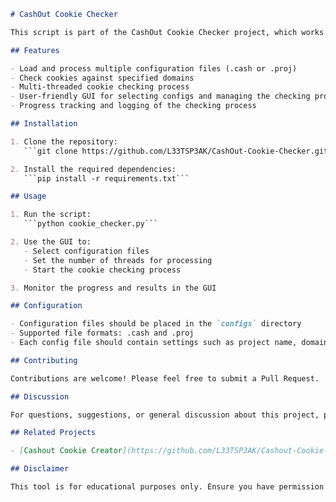 
```markdown
# CashOut Cookie Checker

This script is part of the CashOut Cookie Checker project, which works in conjunction with the [Cashout Cookie Creator](https://github.com/L33TSP3AK/Cashout-Cookie-Creator). It provides functionality to check and process cookies based on configuration files.

## Features

- Load and process multiple configuration files (.cash or .proj)
- Check cookies against specified domains
- Multi-threaded cookie checking process
- User-friendly GUI for selecting configs and managing the checking process
- Progress tracking and logging of the checking process

## Installation

1. Clone the repository:
   ```git clone https://github.com/L33TSP3AK/CashOut-Cookie-Checker.git```

2. Install the required dependencies:
   ```pip install -r requirements.txt```

## Usage

1. Run the script:
   ```python cookie_checker.py```

2. Use the GUI to:
   - Select configuration files
   - Set the number of threads for processing
   - Start the cookie checking process

3. Monitor the progress and results in the GUI

## Configuration

- Configuration files should be placed in the `configs` directory
- Supported file formats: .cash and .proj
- Each config file should contain settings such as project name, domain, URL, and other request parameters

## Contributing

Contributions are welcome! Please feel free to submit a Pull Request.

## Discussion

For questions, suggestions, or general discussion about this project, please visit the [CashOut Cookie Checker Discussions](https://github.com/L33TSP3AK/CashOut-Cookie-Checker/discussions) page.

## Related Projects

- [Cashout Cookie Creator](https://github.com/L33TSP3AK/Cashout-Cookie-Creator): A tool for creating and managing cookies for use with this checker.

## Disclaimer

This tool is for educational purposes only. Ensure you have permission before checking cookies on any domain.
```
